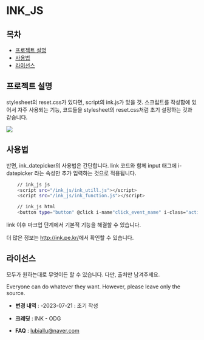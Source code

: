 # INK_JS

## 목차

- [프로젝트 설명](#프로젝트-설명)
- [사용법](#사용법)
- [라이선스](#라이선스)

## 프로젝트 설명

stylesheet의 reset.css가 있다면, script의 ink.js가 있을 것.
스크립트를 작성함에 있어서 자주 사용되는 기능, 코드들을 stylesheet의 reset.css처럼 초기 설정하는 것과 같습니다.

<div align="left">
	<img src="https://img.shields.io/badge/javascript-F7DF1E?style=flat&logo=javascript&logoColor=white" />
</div>


## 사용법

반면, ink_datepicker의 사용법은 간단합니다.
link 코드와 함께 input 태그에 i-datepicker 라는 속성만 추가 입력하는 것으로 적용됩니다.

```sh
    // ink_js js
    <script src="/ink_js/ink_utill.js"></script>
    <script src="/ink_js/ink_function.js"></script>

    // ink_js html
    <button type="button" @click i-name"click_event_name" i-class="active">버튼</button>
```

link 이후 마크업 단계에서 기본적 기능을 해결할 수 있습니다.

더 많은 정보는 <a href="http://ink.pe.kr/">http://ink.pe.kr/</a>에서 확인할 수 있습니다.

## 라이선스
모두가 원하는대로 무엇이든 할 수 있습니다.
다만, 출처만 남겨주세요.

Everyone can do whatever they want.
However, please leave only the source.


- **변경 내역** :
-2023-07-21 : 초기 작성

- **크레딧** : INK - ODG

- **FAQ** : lubiallu@naver.com
